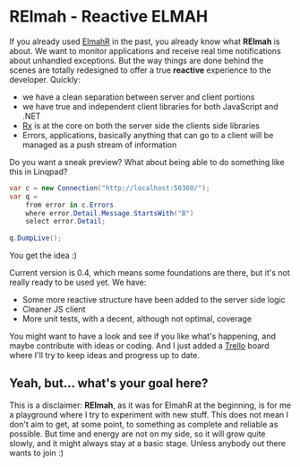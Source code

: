 RElmah - Reactive ELMAH
======

If you already used [ElmahR] in the past, you already know what **RElmah** is about. We want to monitor applications and receive real time notifications about unhandled exceptions. But the way things are done behind the scenes are totally redesigned to offer a true **reactive** experience to the developer. Quickly:

- we have a clean separation between server and client portions
- we have true and independent client libraries for both JavaScript and .NET
- [Rx] is at the core on both the server side the clients side libraries
- Errors, applications, basically anything that can go to a client will be managed as a push stream of information

Do you want a sneak preview? What about being able to do something like this in Linqpad?

```c#
var c = new Connection("http://localhost:50360/");
var q = 
	from error in c.Errors
	where error.Detail.Message.StartsWith("B")
	select error.Detail;
	
q.DumpLive();
```
You get the idea :)

Current version is 0.4, which means some foundations are there, but it's not really ready to be used yet. We have:

* Some more reactive structure have been added to the server side logic
* Cleaner JS client
* More unit tests, with a decent, although not optimal, coverage

You might want to have a look and see if you like what's happening, and maybe contribute with ideas or coding. And I just added a [Trello] board where I'll try to keep ideas and progress up to date.

Yeah, but... what's your goal here?
------

This is a disclaimer: **RElmah**, as it was for ElmahR at the beginning, is for me a playground where I try to experiment with new stuff. This does not mean I don't aim to get, at some point, to something as complete and reliable as possible. But time and energy are not on my side, so it will grow quite slowly, and it might always stay at a basic stage. Unless anybody out there wants to join :)


[ElmahR]:http://elmahr.apphb.com/
[Rx]:http://msdn.microsoft.com/en-us/data/gg577609.aspx
[Trello]:https://trello.com/b/ZBdjmxld/relmah
